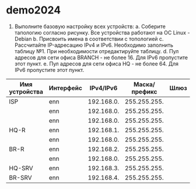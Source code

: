 # demo2024
1. Выполните базовую настройку всех устройств:
     a. Соберите тапологию согласно рисунку. Все устройства работают на ОС Linux - Debian
     b. Присвоить имена в соответствии с топологией
     c. Рассчитайте IP-адресацию IPv4 и IPv6. Необходимо заполнить таблицу №1. При необходимости отредактируйте таблицу.
     d. Пул адресов для сети офиса BRANCH - не более 16. Для IPv6 пропустите этот пункт.
     e. Пул адресов для сети офиса HQ - не более 64. Для IPv6 пропустите этот пункт.


| Имя устройства | Интерфейс | IPv4/IPv6 | Маска/префикс | Шлюз |
| ----------- | ----------- | ----------- | ----------- | ----------- |
| ISP         | enn         | 192.168.0.    | 255.255.255.    |    |
|             | enn         | 192.168.0.    | 255.255.255.    |    |
|             | enn         | 192.168.0.    | 255.255.255.    |    |
| HQ-R        | enn         | 192.168.1.    | 255.255.255.    |    |
|             | enn         | 192.168.0.    | 255.255.255.    |    |
| BR-R        | enn         | 192.168.2.    | 255.255.255.    |    |
|             | enn         | 192.168.0.    | 255.255.255.    |    |
| HQ-SRV      | enn         | 192.168.3.    | 255.255.255.    |    |
| BR-SRV      | enn         | 192.168.4.    | 255.255.255.    |    |
